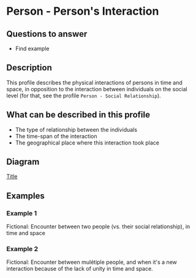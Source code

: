 # Person - Person's Interaction

## Questions to answer

- Find example

## Description

This profile describes the physical interactions of persons in time and space, in opposition to the interaction between individuals on the social level (for that, see the profile `Person - Social Relationship`).

## What can be described in this profile

- The type of relationship between the individuals
- The time-span of the interaction
- The geographical place where this interaction took place

## Diagram

[Title](Person_Person'sInteraction.md)

## Examples

### Example 1

Fictional: Encounter between two people (vs. their social relationship), in time and space

### Example 2

Fictional: Encounter between mulétiple people, and when it's a new interaction because of the lack of unity in time and space.
